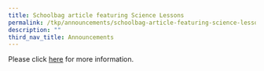 ```yaml
---
title: Schoolbag article featuring Science Lessons
permalink: /tkp/announcements/schoolbag-article-featuring-science-lessons/
description: ""
third_nav_title: Announcements
---
```

Please click [here](https://www.schoolbag.edu.sg/story/exploring-gardens-of-wonder-tanjong-katong-primary-school) for more information.